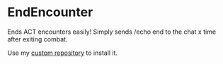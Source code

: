 # EndEncounter

Ends ACT encounters easily!  Simply sends /echo end to the chat x time after exiting combat.

Use my [custom repository](https://raw.githubusercontent.com/irisdotsh/DalamudPlugins/refs/heads/main/pluginmaster.json) to install it.
